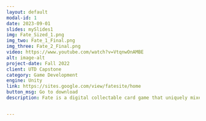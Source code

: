 ```yaml
---
layout: default
modal-id: 1
date: 2023-09-01
slides: mySlides1
img: Fate_Sized_1.png
img_two: Fate_1_Final.png
img_three: Fate_2_Final.png
video: https://www.youtube.com/watch?v=VtqnwOnAMBE
alt: image-alt
project-date: Fall 2022
client: UTD Capstone
category: Game Development
engine: Unity
link: https://sites.google.com/view/fatesite/home
button_msg: Go to download
description: Fate is a digital collectable card game that uniquely mixes multiple genres into one. It won the UTD Best Capstone 2018 Award. I spent a little less than two years designing Fate and I decided to create a full vertical slice of gameplay for my Arts and Technology capstone project. The prototype was made over the course of one semester, and I implemeneted every feature from the physical version of the game.


---
```

